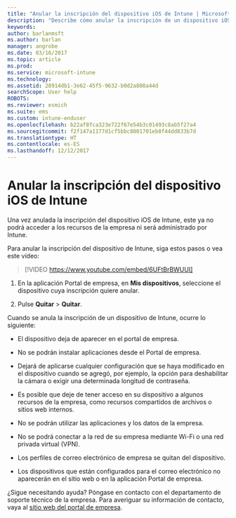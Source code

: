 ```yaml
---
title: "Anular la inscripción del dispositivo iOS de Intune | Microsoft Docs"
description: "Describe cómo anular la inscripción de un dispositivo iOS de Intune."
keywords: 
author: barlanmsft
ms.author: barlan
manager: angrobe
ms.date: 03/16/2017
ms.topic: article
ms.prod: 
ms.service: microsoft-intune
ms.technology: 
ms.assetid: 28914db1-3e62-45f5-9632-b0d2a808a44d
searchScope: User help
ROBOTS: 
ms.reviewer: esmich
ms.suite: ems
ms.custom: intune-enduser
ms.openlocfilehash: b22af8fca323e722f67e54b3c01493c8ab5f27a4
ms.sourcegitcommit: f2f147a1177d1cf5bbc8001701eb8f44dd833b7d
ms.translationtype: HT
ms.contentlocale: es-ES
ms.lasthandoff: 12/12/2017
---
```

# <a name="unenroll-your-ios-device-from-intune"></a>Anular la inscripción del dispositivo iOS de Intune

Una vez anulada la inscripción del dispositivo iOS de Intune, este ya no podrá acceder a los recursos de la empresa ni será administrado por Intune.

Para anular la inscripción del dispositivo de Intune, siga estos pasos o vea este vídeo:

> [!VIDEO https://www.youtube.com/embed/6UFtBrBWUUI]

1.  En la aplicación Portal de empresa, en **Mis dispositivos**, seleccione el dispositivo cuya inscripción quiere anular.

2.  Pulse **Quitar** > **Quitar**.

Cuando se anula la inscripción de un dispositivo de Intune, ocurre lo siguiente:

-   El dispositivo deja de aparecer en el portal de empresa.

-   No se podrán instalar aplicaciones desde el Portal de empresa.

-   Dejará de aplicarse cualquier configuración que se haya modificado en el dispositivo cuando se agregó, por ejemplo, la opción para deshabilitar la cámara o exigir una determinada longitud de contraseña.

-   Es posible que deje de tener acceso en su dispositivo a algunos recursos de la empresa, como recursos compartidos de archivos o sitios web internos.

-   No se podrán utilizar las aplicaciones y los datos de la empresa.

-   No se podrá conectar a la red de su empresa mediante Wi-Fi o una red privada virtual (VPN).

-   Los perfiles de correo electrónico de empresa se quitan del dispositivo.

-   Los dispositivos que están configurados para el correo electrónico no aparecerán en el sitio web o en la aplicación Portal de empresa.

¿Sigue necesitando ayuda? Póngase en contacto con el departamento de soporte técnico de la empresa. Para averiguar su información de contacto, vaya al [sitio web del portal de empresa](https://portal.manage.microsoft.com#HelpDeskDialog).
